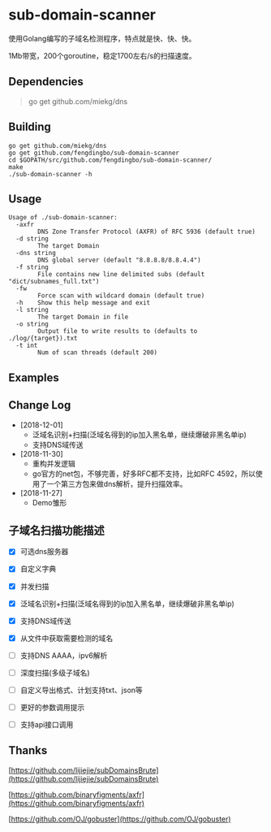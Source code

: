 sub-domain-scanner
======
使用Golang编写的子域名检测程序，特点就是快、快、快。

1Mb带宽，200个goroutine，稳定1700左右/s的扫描速度。


## Dependencies ##
>go get github.com/miekg/dns


## Building ##
	go get github.com/miekg/dns
	go get github.com/fengdingbo/sub-domain-scanner
	cd $GOPATH/src/github.com/fengdingbo/sub-domain-scanner/
	make
	./sub-domain-scanner -h


## Usage ##
	Usage of ./sub-domain-scanner:
	  -axfr
			DNS Zone Transfer Protocol (AXFR) of RFC 5936 (default true)
	  -d string
			The target Domain
	  -dns string
			DNS global server (default "8.8.8.8/8.8.4.4")
	  -f string
			File contains new line delimited subs (default "dict/subnames_full.txt")
	  -fw
			Force scan with wildcard domain (default true)
	  -h	Show this help message and exit
	  -l string
			The target Domain in file
	  -o string
			Output file to write results to (defaults to ./log/{target}).txt
	  -t int
			Num of scan threads (default 200)


## Examples ##
        

## Change Log 
* [2018-12-01] 
	* 泛域名识别+扫描(泛域名得到的ip加入黑名单，继续爆破非黑名单ip)
	* 支持DNS域传送
* [2018-11-30] 
	* 重构并发逻辑
	* go官方的net包，不够完善，好多RFC都不支持，比如RFC 4592，所以使用了一个第三方包来做dns解析，提升扫描效率。
* [2018-11-27] 
	* Demo雏形


## 子域名扫描功能描述 ##
  - [x] 可选dns服务器
  - [x] 自定义字典
  - [x] 并发扫描
  - [x] 泛域名识别+扫描(泛域名得到的ip加入黑名单，继续爆破非黑名单ip)
  - [x] 支持DNS域传送
  - [x] 从文件中获取需要检测的域名
  - [ ] 支持DNS AAAA，ipv6解析
  - [ ] 深度扫描(多级子域名)
  - [ ] 自定义导出格式、计划支持txt、json等
  - [ ] 更好的参数调用提示
  - [ ] 支持api接口调用


## Thanks ##
[https://github.com/lijiejie/subDomainsBrute](https://github.com/lijiejie/subDomainsBrute)

[https://github.com/binaryfigments/axfr](https://github.com/binaryfigments/axfr)

[https://github.com/OJ/gobuster](https://github.com/OJ/gobuster)
